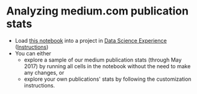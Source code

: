 # Analyzing medium.com publication stats
  
* Load [this notebook](https://github.com/ibm-watson-data-lab/medium-publication-stats/blob/master/medium-stats-public.ipynb) into a project in [Data Science Experience](http://datascience.ibm.com/analytics) ([Instructions](https://apsportal.ibm.com/docs/content/analyze-data/creating-notebooks.html)) 
* You can either
  * explore a sample of our medium publication stats (through May 2017) by running all cells in the notebook without the need to make any changes, or
  * explore your own publications' stats by following the customization instructions.
